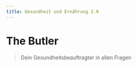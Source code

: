 ```yaml
---
title: Gesundheit und Ernährung 2.0
---
```


# The Butler 

> Dein Gesundheitsbeauftragter in allen Fragen
